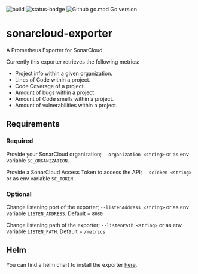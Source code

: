 ![build](https://github.com/Whyeasy/sonarcloud-exporter/workflows/build/badge.svg)
![status-badge](https://goreportcard.com/badge/github.com/Whyeasy/sonarcloud-exporter)
![Github go.mod Go version](https://img.shields.io/github/go-mod/go-version/Whyeasy/sonarcloud-exporter)

# sonarcloud-exporter

A Prometheus Exporter for SonarCloud

Currently this exporter retrieves the following metrics:

- Project info within a given organization.
- Lines of Code within a project.
- Code Coverage of a project.
- Amount of bugs within a project.
- Amount of Code smells within a project.
- Amount of vulnerabilities within a project.

## Requirements

### Required

Provide your SonarCloud organization; `--organization <string>` or as env variable `SC_ORGANIZATION`.

Provide a SonarCloud Access Token to access the API; `--scToken <string>` or as env variable `SC_TOKEN`.

### Optional

Change listening port of the exporter; `--listenAddress <string>` or as env variable `LISTEN_ADDRESS`. Default = `8080`

Change listening path of the exporter; `--listenPath <string>` or as env variable `LISTEN_PATH`. Default = `/metrics`

## Helm

You can find a helm chart to install the exporter [here](https://github.com/Whyeasy/helm-charts/tree/master/charts/sonarcloud-exporter).
